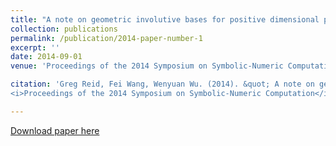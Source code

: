 ```yaml
---
title: "A note on geometric involutive bases for positive dimensional polynomial ideals and SDP methods"
collection: publications
permalink: /publication/2014-paper-number-1
excerpt: ''
date: 2014-09-01
venue: 'Proceedings of the 2014 Symposium on Symbolic-Numeric Computation'

citation: 'Greg Reid, Fei Wang, Wenyuan Wu. (2014). &quot; A note on geometric involutive bases for positive dimensional polynomial ideals and SDP methods. &quot; 
<i>Proceedings of the 2014 Symposium on Symbolic-Numeric Computation</i>.  Pages 41-42.'

---
```


[Download paper here](https://doi.org/10.1145/2631948.2631958)
